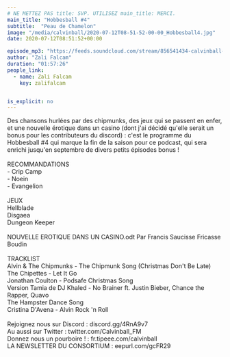 ```yaml
---
# NE METTEZ PAS title: SVP. UTILISEZ main_title: MERCI.
main_title: "Hobbesball #4"
subtitle:  "Peau de Chamelon"
image: "/media/calvinball/2020-07-12T08-51-52-00-00_Hobbesball4.jpg"
date: 2020-07-12T08:51:52+00:00

episode_mp3: "https://feeds.soundcloud.com/stream/856541434-calvinball-radio-hobbesball-4-peau-de-chamelon.mp3"
author: "Zali Falcam"
duration: "01:57:26"
people_link: 
  - name: Zali Falcam
    key: zalifalcam


is_explicit: no
---
```


<PodcastHeader/>

<!-- ECRIRE LA DESCRIPTION DE L'EPISODE SOUS CETTE LIGNE -->
Des chansons hurlées par des chipmunks, des jeux qui se passent en enfer, et une nouvelle érotique dans un casino (dont j'ai décidé qu'elle serait un bonus pour les contributeurs du discord) : c'est le programme du Hobbesball #4 qui marque la fin de la saison pour ce podcast, qui sera enrichi jusqu'en septembre de divers petits épisodes bonus !<br><br>RECOMMANDATIONS<br>- Crip Camp<br>- Noein<br>- Evangelion<br><br>JEUX <br>Hellblade<br>Disgaea<br>Dungeon Keeper<br><br>NOUVELLE EROTIQUE DANS UN CASINO.odt Par Francis Saucisse Fricasse Boudin<br><br>TRACKLIST<br>Alvin &amp; The Chipmunks - The Chipmunk Song (Christmas Don't Be Late)<br>The Chipettes - Let It Go<br>Jonathan Coulton - Podsafe Christmas Song<br>Version Tamia de DJ Khaled - No Brainer ft. Justin Bieber, Chance the Rapper, Quavo<br>The Hampster Dance Song<br>Cristina D'Avena - Alvin Rock 'n Roll<br><br>Rejoignez nous sur Discord : discord.gg/4RnA9v7<br>Au aussi sur Twitter : twitter.com/Calvinball_FM<br>Donnez nous un pourboire ! : fr.tipeee.com/calvinball<br>LA NEWSLETTER DU CONSORTIUM : eepurl.com/gcFR29

